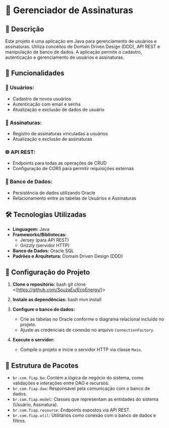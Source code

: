 # 📁 Gerenciador de Assinaturas

## 📝 Descrição

Este projeto é uma aplicação em Java para gerenciamento de usuários e assinaturas. Utiliza conceitos de Domain Driven Design (DDD), API REST e manipulação de banco de dados. A aplicação permite o cadastro, autenticação e gerenciamento de usuários e assinaturas.

## 🌟 Funcionalidades

### 👤 Usuários:
- Cadastro de novos usuários
- Autenticação com email e senha
- Atualização e exclusão de dados de usuário

### 📄 Assinaturas:
- Registro de assinaturas vinculadas a usuários
- Atualização e exclusão de assinaturas

### 🌐 API REST:
- Endpoints para todas as operações de CRUD
- Configuração de CORS para permitir requisições externas

### 💾 Banco de Dados:
- Persistência de dados utilizando Oracle
- Relacionamento entre as tabelas de Usuários e Assinaturas

## 🛠 Tecnologias Utilizadas

- **Linguagem:** Java
- **Frameworks/Bibliotecas:**
  - Jersey (para API REST)
  - Grizzly (servidor HTTP)
- **Banco de Dados:** Oracle SQL
- **Padrões e Arquitetura:** Domain Driven Design (DDD)

## 🚀 Configuração do Projeto

1. **Clone o repositório:**
   bash
   git clone <(https://github.com/SouzaEu/EcoEnergy/)>
   

2. **Instale as dependências:**
   bash
   mvn install
   

3. **Configure o banco de dados:**
   - Crie as tabelas no Oracle conforme o diagrama relacional incluído no projeto.
   - Ajuste as credenciais de conexão no arquivo `ConnectionFactory`.

4. **Execute o servidor:**
   - Compile o projeto e inicie o servidor HTTP via classe `Main`.

## 📂 Estrutura de Pacotes

- `br.com.fiap.bo`: Contém a lógica de negócio do sistema, como validações e interações entre DAO e recursos.
- `br.com.fiap.dao`: Responsável pela comunicação com o banco de dados.
- `br.com.fiap.model`: Classes que representam as entidades do sistema (Usuário, Assinatura).
- `br.com.fiap.resource`: Endpoints expostos via API REST.
- `br.com.fiap.util`: Utilitários como conexão com o banco de dados e filtros.


